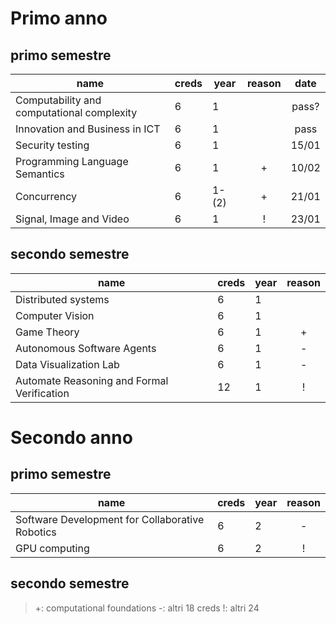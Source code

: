 # Primo anno
## primo semestre
| name                                       | creds | year  | reason | date  |
| ------------------------------------------ | ----- | ----- | :----: | :---: |
| Computability and computational complexity | 6     | 1     |        | pass? |
| Innovation and Business in ICT             | 6     | 1     |        | pass  |
| Security testing                           | 6     | 1     |        | 15/01 |
| Programming Language Semantics             | 6     | 1     |   +    | 10/02 |
| Concurrency                                | 6     | 1-(2) |   +    | 21/01 |
| Signal, Image and Video                    | 6     | 1     |   !    | 23/01 |

## secondo semestre
| name                                       | creds | year | reason |
| ------------------------------------------ | ----- | ---- | :----: |
| Distributed systems                        | 6     | 1    |        |
| Computer Vision                            | 6     | 1    |        |
| Game Theory                                | 6     | 1    |   +    |
| Autonomous Software Agents                 | 6     | 1    |   -    |
| Data Visualization Lab                     | 6     | 1    |   -    |
| Automate Reasoning and Formal Verification | 12    | 1    |   !    |

# Secondo anno
## primo semestre
| name                                            | creds | year | reason |
| ----------------------------------------------- | ----- | ---- | :----: |
| Software Development for Collaborative Robotics | 6     | 2    |   -    |
| GPU computing                                   | 6     | 2    |   !    |

## secondo semestre


> +: computational foundations
> -: altri 18 creds
> !: altri 24

